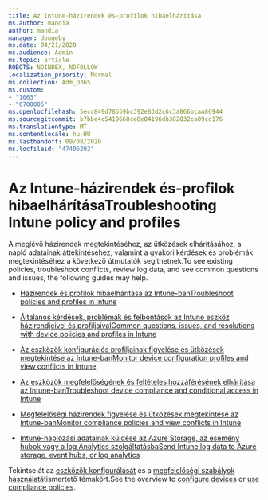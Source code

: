 ```yaml
---
title: Az Intune-házirendek és-profilok hibaelhárítása
ms.author: mandia
author: mandia
manager: dougeby
ms.date: 04/21/2020
ms.audience: Admin
ms.topic: article
ROBOTS: NOINDEX, NOFOLLOW
localization_priority: Normal
ms.collection: Adm_O365
ms.custom:
- "1063"
- "6700005"
ms.openlocfilehash: 5ecc849d78559bc392e83d2c6c3a866bcaa86944
ms.sourcegitcommit: b7bbe4c5419668ce8e84196db382032ca09cd176
ms.translationtype: MT
ms.contentlocale: hu-HU
ms.lasthandoff: 09/08/2020
ms.locfileid: "47406292"
---
```

# <a name="troubleshooting-intune-policy-and-profiles"></a><span data-ttu-id="19aef-102">Az Intune-házirendek és-profilok hibaelhárítása</span><span class="sxs-lookup"><span data-stu-id="19aef-102">Troubleshooting Intune policy and profiles</span></span>

<span data-ttu-id="19aef-103">A meglévő házirendek megtekintéséhez, az ütközések elhárításához, a napló adatainak áttekintéséhez, valamint a gyakori kérdések és problémák megtekintéséhez a következő útmutatók segíthetnek.</span><span class="sxs-lookup"><span data-stu-id="19aef-103">To see existing policies, troubleshoot conflicts, review log data, and see common questions and issues, the following guides may help.</span></span>

- [<span data-ttu-id="19aef-104">Házirendek és profilok hibaelhárítása az Intune-ban</span><span class="sxs-lookup"><span data-stu-id="19aef-104">Troubleshoot policies and profiles in Intune</span></span>](https://docs.microsoft.com/mem/intune/configuration/troubleshoot-policies-in-microsoft-intune)

- [<span data-ttu-id="19aef-105">Általános kérdések, problémák és felbontások az Intune eszköz házirendjeivel és profiljaival</span><span class="sxs-lookup"><span data-stu-id="19aef-105">Common questions, issues, and resolutions with device policies and profiles in Intune</span></span>](https://docs.microsoft.com/intune/device-profile-troubleshoot)

- [<span data-ttu-id="19aef-106">Az eszközök konfigurációs profiljainak figyelése és ütközések megtekintése az Intune-ban</span><span class="sxs-lookup"><span data-stu-id="19aef-106">Monitor device configuration profiles and view conflicts in Intune</span></span>](https://docs.microsoft.com/intune/device-profile-monitor)

- [<span data-ttu-id="19aef-107">Az eszközök megfelelőségének és feltételes hozzáférésének elhárítása az Intune-ban</span><span class="sxs-lookup"><span data-stu-id="19aef-107">Troubleshoot device compliance and conditional access in Intune</span></span>](https://docs.microsoft.com/intune/troubleshoot-conditional-access)

- [<span data-ttu-id="19aef-108">Megfelelőségi házirendek figyelése és ütközések megtekintése az Intune-ban</span><span class="sxs-lookup"><span data-stu-id="19aef-108">Monitor compliance policies and view conflicts in Intune</span></span>](https://docs.microsoft.com/intune/compliance-policy-monitor)

- [<span data-ttu-id="19aef-109">Intune-naplózási adatainak küldése az Azure Storage, az esemény hubok vagy a log Analytics szolgáltatásba</span><span class="sxs-lookup"><span data-stu-id="19aef-109">Send Intune log data to Azure storage, event hubs, or log analytics</span></span>](https://docs.microsoft.com/intune/review-logs-using-azure-monitor)

<span data-ttu-id="19aef-110">Tekintse át az [eszközök konfigurálását](https://docs.microsoft.com/intune/device-profiles) és a [megfelelőségi szabályok használatát](https://docs.microsoft.com/intune/device-compliance-get-started)ismertető témakört.</span><span class="sxs-lookup"><span data-stu-id="19aef-110">See the overview to [configure devices](https://docs.microsoft.com/intune/device-profiles) or [use compliance policies](https://docs.microsoft.com/intune/device-compliance-get-started).</span></span>